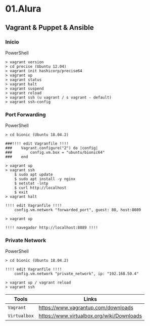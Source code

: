 # 01.Alura
## Vagrant & Puppet & Ansible
### Início

PowerShell
```
> vagrant version
> cd precise (Ubuntu 12.04)
> vagrant init hashicorp/precise64 
> vagrant up 
> vagrant status
> vagrant halt
> vagrant suspend
> vagrant reload
> vagrant ssh (u vagrant / s vagrant - default)
> vagrant ssh-config
```

### Port Forwarding

PowerShell
```
> cd bionic (Ubuntu 18.04.2)

###!!!! edit Vagranfile !!!!
###    Vagrant.configure("2") do |config|
###        config.vm.box = "ubuntu/bionic64"
###    end

> vagrant up
> vagrant ssh
    $ sudo apt update
    $ sudo apt install -y nginx
    $ netstat -lntp
    $ curl http://localhost
    $ exit
> vagrant halt

!!!! edit Vagranfile !!!!
    config.vm.network "forwarded_port", guest: 80, host:8089

> vagrant up

!!!! navegador http://localhost:8089 !!!!
```

### Private Network

PowerShell
```
> cd bionic (Ubuntu 18.04.2)

!!!! edit Vagranfile !!!!
    config.vm.network "private_network", ip: "192.168.50.4"

> vagrant up / vagrant reload
> vagrant ssh
```

|Tools      |Links|
|-------------|-----------|
|`Vagrant`| https://www.vagrantup.com/downloads
|`Virtualbox`| https://www.virtualbox.org/wiki/Downloads
